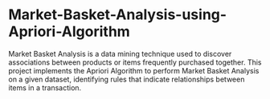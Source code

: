 # Market-Basket-Analysis-using-Apriori-Algorithm
Market Basket Analysis is a data mining technique used to discover associations between products or items frequently purchased together. This project implements the Apriori Algorithm to perform Market Basket Analysis on a given dataset, identifying rules that indicate relationships between items in a transaction.
